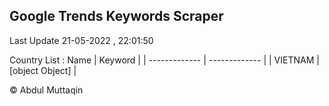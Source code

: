 

## Google Trends Keywords Scraper 
 
Last Update 21-05-2022 , 22:01:50

Country List :
 Name  | Keyword |
| ------------- | ------------- |
| VIETNAM | [object Object] |



© Abdul Muttaqin 
